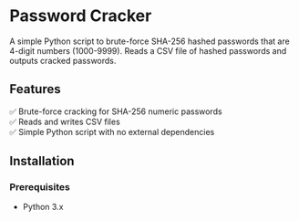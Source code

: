 # Password Cracker

A simple Python script to brute-force SHA-256 hashed passwords that are 4-digit numbers (1000-9999). Reads a CSV file of hashed passwords and outputs cracked passwords.

## Features
✅ Brute-force cracking for SHA-256 numeric passwords  
✅ Reads and writes CSV files  
✅ Simple Python script with no external dependencies  

## Installation
### Prerequisites
- Python 3.x

